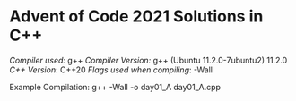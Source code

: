 # Advent of Code 2021 Solutions in C++

*Compiler used:* g++
*Compiler Version:* g++ (Ubuntu 11.2.0-7ubuntu2) 11.2.0
*C++ Version*: C++20
*Flags used when compiling*: -Wall 

Example Compilation: g++ -Wall -o day01_A day01_A.cpp
